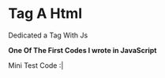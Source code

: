 # Tag A Html
Dedicated a Tag With Js


**One Of The First Codes I wrote in JavaScript**




Mini Test Code :|
